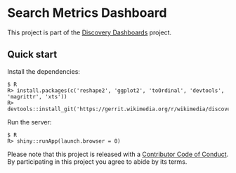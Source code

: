 # Search Metrics Dashboard

This project is part of the [Discovery Dashboards](http://discovery.wmflabs.org/) project.

## Quick start

Install the dependencies:

```
$ R
R> install.packages(c('reshape2', 'ggplot2', 'toOrdinal', 'devtools', 'magrittr', 'xts'))
R> devtools::install_git('https://gerrit.wikimedia.org/r/wikimedia/discovery/polloi')
```

Run the server:

```
$ R
R> shiny::runApp(launch.browser = 0)
```

Please note that this project is released with a [Contributor Code of Conduct](CONDUCT.md). By participating in this project you agree to abide by its terms.
